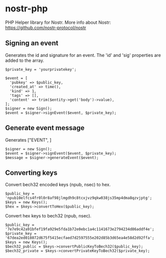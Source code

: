 # nostr-php

PHP Helper library for Nostr.
More info about Nostr: https://github.com/nostr-protocol/nostr

## Signing an event

Generates the id and signature for an event. The 'id' and 'sig' properties are 
added to the array.

```
$private_key = 'yourprivatekey';

$event = [
  'pubkey' => $public_key,
  'created_at' => time(),
  'kind' => 1,
  'tags' => [],
  'content' => trim($entity->get('body')->value),
];
$signer = new Sign();
$event = $signer->signEvent($event, $private_key);
```

## Generate event message

Generates ["EVENT", <event JSON as created above with id and sig>]

```
$signer = new Sign();
$event = $signer->signEvent($event, $private_key);
$message = $signer->generateEvent($event);
```

## Converting keys

Convert bech32 encoded keys (npub, nsec) to hex.

```
$public_key = 'npub10elfcs4fr0l0r8af98jlmgdh9c8tcxjvz9qkw038js35mp4dma8qzvjptg';
$keys = new Keys();
$hex = $keys->convertToHex($public_key);
```

Convert hex keys to bech32 (npub, nsec).

```
$public_key = '7e7e9c42a91bfef19fa929e5fda1b72e0ebc1a4c1141673e2794234d86addf4e';
$private_key = '67dea2ed018072d675f5415ecfaed7d2597555e202d85b3d65ea4e58d2d92ffa';
$keys = new Keys();
$bech32_public = $keys->convertPublicKeyToBech32($public_key);
$bech32_private = $keys->convertPrivateKeyToBech32($private_key);
```